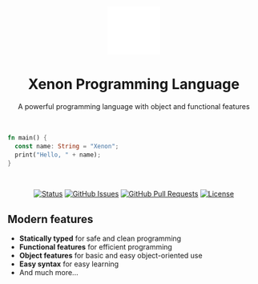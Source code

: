 <p align="center">
  <a href="" rel="noopener">
 <img height=96px src="assets/logo.png" alt="Project logo"></a>
</p>

<h1 align="center">Xenon Programming Language</h1>
<p align="center">
A powerful programming language with object and functional features
</p> 
<br />

```rs
fn main() {
  const name: String = "Xenon";
  print("Hello, " + name);
}
```
<br />

<div align="center">

[![Status](https://img.shields.io/badge/status-active-success.svg)]()
[![GitHub Issues](https://img.shields.io/github/issues/thomasvergne/xenon.svg)](https://github.com/quark-lang/quark/issues)
[![GitHub Pull Requests](https://img.shields.io/github/issues-pr/thomasvergne/xenon.svg)](https://github.com/quark-lang/quark/pulls)
[![License](https://img.shields.io/badge/license-MIT-blue.svg)](/LICENSE)
</div>

## Modern features
- **Statically typed** for safe and clean programming
- **Functional features** for efficient programming
- **Object features** for basic and easy object-oriented use
- **Easy syntax** for easy learning
- And much more...

